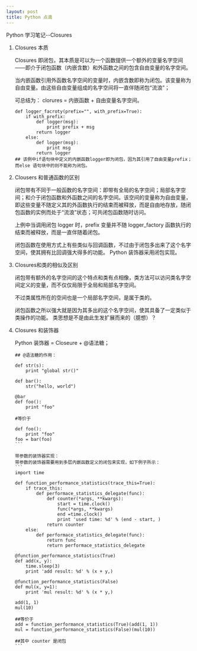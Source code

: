 ```yaml
---
layout: post
title: Python 点滴
---
```


Python 学习笔记--Closures


1. Closures 本质

	Closures 即闭包，其本质是可以为一个函数提供一个额外的变量名字空间——即介于闭包函数（内嵌含数）和外函数之间的包含自由变量的名字空间。

	当内嵌函数引用外函数名字空间的变量时，内嵌含数即称为闭包。该变量称为自由变量。由这些自由变量组成的名字空间将一直伴随闭包“流浪”；
    
    可总结为： clorures = 内嵌函数 + 自由变量名字空间。

	```
    def logger_facroty(prefix="", with_prefix=True):
    	if with_prefix:
        	def logger(msg):
            	print prefix + msg
        	return logger
    	else:
        	def logger(msg):
            	print msg
        	return logger
   ## 该例中if语句块中定义的内嵌函数logger即为闭包，因为其引用了自由变量prefix；而else 语句块中的则不能称为闭包。
	```

2. Clousers 和普通函数的区别

	闭包带有不同于一般函数的名字空间：即带有全局的名字空间；局部名字空间；和介于闭包函数和外函数之间的名字空间。该空间的变量称为自由变量，即这些变量不随定义其的外函数执行的结束而被释放，而是自由地存放，随闭包函数的实例而处于“流浪”状态；可共闭包函数随时访问。
    
    上例中当调用闭包 logger 时，prefix 变量并不随 logger_factory 函数执行的结束而被释放，而是一直伴随着闭包。

	闭包函数在使用方式上有些类似与回调函数，不过由于闭包多出来了这个名字空间，使其拥有比回调强大得多的功能。 Python 装饰器采用闭包实现。

3. Closures和类的相似及区别

	闭包带有额外的名字空间的这个特点和类有点相像，类方法可以访问类名字空间定义的变量，而不仅仅局限于全局和局部名字空间。

	不过类属性所在的空间也是一个局部名字空间，是属于类的。

	闭包函数之所以强大就是因为其多出的这个名字空间，使其具备了一定类似于类操作的功能。 类思想是不是由此生发扩展而来的（臆想）？

4. Closures 和装饰器

	Python 装饰器 = Closeure + @语法糖；
    
	````
    ## @语法糖的作用：
    
    def str(s):
    	print "global str()"

	def bar():
    	str("hello, world")

    @bar
	def foo():
		print "foo"

    #等价于

   	def foo():
		print "foo"
	foo = bar(foo)
	```
    
    带参数的装饰器实现：
    带参数的装饰器需要用到多层内嵌函数定义的闭包来实现，如下例子所示：
    ```
	import time

	def function_performance_statistics(trace_this=True):
    	if trace_this:
       		def performace_statistics_delegate(func):
            	def counter(*args, **kwargs):
               		start = time.clock()
                	func(*args, **kwargs)
                	end =time.clock()
                	print 'used time: %d' % (end - start, )
            	return counter
    	else:
       		def performace_statistics_delegate(func):
           		return func
    			return performace_statistics_delegate
    
	@function_performance_statistics(True)
	def add(x, y):
    	time.sleep(3)
    	print 'add result: %d' % (x + y,)

	@function_performance_statistics(False)
	def mul(x, y=1):
    	print 'mul result: %d' % (x * y,)
        
	add(1, 1)
	mul(10)
    
	##等价于
    add = function_performance_statistics(True)(add(1, 1))
	mul = function_performance_statistics(False)(mul(10))
    
    ##其中 counter 是闭包
	```